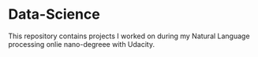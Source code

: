 # Data-Science
This repository contains projects I worked on during my Natural Language processing onlie nano-degreee with Udacity. 
